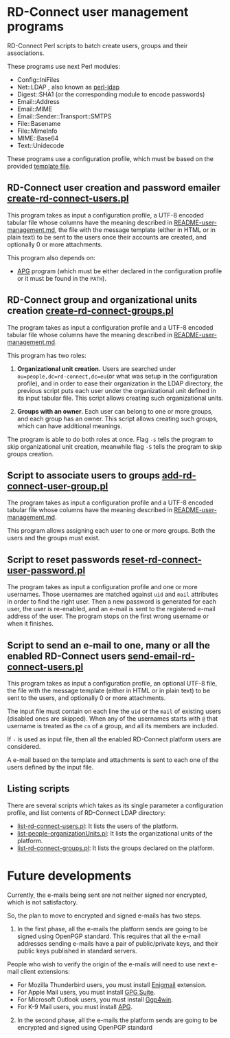 # RD-Connect user management programs

RD-Connect Perl scripts to batch create users, groups and their associations.

These programs use next Perl modules:

* Config::IniFiles
* Net::LDAP , also known as [perl-ldap](http://ldap.perl.org/)
* Digest::SHA1 (or the corresponding module to encode passwords)
* Email::Address
* Email::MIME
* Email::Sender::Transport::SMTPS
* File::Basename
* File::MimeInfo
* MIME::Base64
* Text::Unidecode

These programs use a configuration profile, which must be based on the provided [template file](template-config.ini).

## RD-Connect user creation and password emailer [create-rd-connect-users.pl](create-rd-connect-users.pl)

This program takes as input a configuration profile, a UTF-8 encoded tabular file whose columns have the meaning described in [README-user-management.md](README-user-management.md), the file with the message template (either in HTML or in plain text) to be sent to the users once their accounts are created, and optionally 0 or more attachments.

This program also depends on:

* [APG](http://www.adel.nursat.kz/apg/ "Another Password Generator") program (which must be either declared in the configuration profile or it must be found in the `PATH`).

## RD-Connect group and organizational units creation [create-rd-connect-groups.pl](create-rd-connect-groups.pl)

The program takes as input a configuration profile and a UTF-8 encoded tabular file whose columns have the meaning described in [README-user-management.md](README-user-management.md).

This program has two roles:

1. **Organizational unit creation.** Users are searched under `ou=people,dc=rd-connect,dc=eu`(or what was setup in the configuration profile), and in order to ease their organization in the LDAP directory, the previous script puts each user under the organizational unit defined in its input tabular file. This script allows creating such organizational units.

2. **Groups with an owner.** Each user can belong to one or more groups, and each group has an owner. This script allows creating such groups, which can have additional meanings.

The program is able to do both roles at once. Flag `-s` tells the program to skip organizational unit creation, meanwhile flag `-S` tells the program to skip groups creation.

## Script to associate users to groups [add-rd-connect-user-group.pl](add-rd-connect-user-group.pl)

The program takes as input a configuration profile and a UTF-8 encoded tabular file whose columns have the meaning described in [README-user-management.md](README-user-management.md).

This program allows assigning each user to one or more groups. Both the users and the groups must exist.

## Script to reset passwords [reset-rd-connect-user-password.pl](reset-rd-connect-user-password.pl)

The program takes as input a configuration profile and one or more usernames. Those usernames are matched against `uid` and `mail` attributes in order to find the right user. Then a new password is generated for each user, the user is re-enabled, and an e-mail is sent to the registered e-mail address of the user. The program stops on the first wrong username or when it finishes.

## Script to send an e-mail to one, many or all the enabled RD-Connect users [send-email-rd-connect-users.pl](send-email-rd-connect-users.pl)

This program takes as input a configuration profile, an optional UTF-8 file, the file with the message template (either in HTML or in plain text) to be sent to the users, and optionally 0 or more attachments.

The input file must contain on each line the `uid` or the `mail` of existing users (disabled ones are skipped). When any of the usernames starts with `@` that username is treated as the `cn` of a group, and all its members are included.

If `-` is used as input file, then all the enabled RD-Connect platform users are considered.

A e-mail based on the template and attachments is sent to each one of the users defined by the input file.

## Listing scripts

There are several scripts which takes as its single parameter a configuration profile, and list contents of RD-Connect LDAP directory:

* [list-rd-connect-users.pl](list-rd-connect-users.pl): It lists the users of the platform.
* [list-people-organizationUnits.pl](list-people-organizationUnits.pl): It lists the organizational units of the platform.
* [list-rd-connect-groups.pl](list-rd-connect-groups.pl): It lists the groups declared on the platform.

# Future developments
Currently, the e-mails being sent are not neither signed nor encrypted, which is not satisfactory.

So, the plan to move to encrypted and signed e-mails has two steps.

1. In the first phase, all the e-mails the platform sends are going to be signed using OpenPGP standard.
This requires that all the e-mail addresses sending e-mails have a pair of public/private keys, and their
public keys published in standard servers.

  People who wish to verify the origin of the e-mails will need to use next e-mail client extensions:
  * For Mozilla Thunderbird users, you must install [Enigmail](https://www.enigmail.net/) extension.
  * For Apple Mail users, you must install [GPG Suite](https://gpgtools.org/).
  * For Microsoft Outlook users, you must install [Ggp4win](http://www.gpg4win.org/).
  * For K-9 Mail users, you must install [APG](https://play.google.com/store/apps/details?id=org.thialfihar.android.apg).

2. In the second phase, all the e-mails the platform sends are going to be encrypted and signed using
OpenPGP standard
